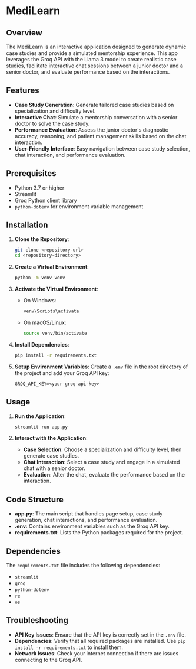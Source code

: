 # MediLearn

## Overview

The MediLearn is an interactive application designed to generate dynamic case studies and provide a simulated mentorship experience. This app leverages the Groq API with the Llama 3 model to create realistic case studies, facilitate interactive chat sessions between a junior doctor and a senior doctor, and evaluate performance based on the interactions.

## Features

- **Case Study Generation**: Generate tailored case studies based on specialization and difficulty level.
- **Interactive Chat**: Simulate a mentorship conversation with a senior doctor to solve the case study.
- **Performance Evaluation**: Assess the junior doctor's diagnostic accuracy, reasoning, and patient management skills based on the chat interaction.
- **User-Friendly Interface**: Easy navigation between case study selection, chat interaction, and performance evaluation.

## Prerequisites

- Python 3.7 or higher
- Streamlit
- Groq Python client library
- `python-dotenv` for environment variable management

## Installation

1. **Clone the Repository**:

   ```bash
   git clone <repository-url>
   cd <repository-directory>
   ```

2. **Create a Virtual Environment**:

   ```bash
   python -m venv venv
   ```

3. **Activate the Virtual Environment**:

   - On Windows:
     ```bash
     venv\Scripts\activate
     ```
   - On macOS/Linux:
     ```bash
     source venv/bin/activate
     ```

4. **Install Dependencies**:

   ```bash
   pip install -r requirements.txt
   ```

5. **Setup Environment Variables**:
   Create a `.env` file in the root directory of the project and add your Groq API key:
   ```dotenv
   GROQ_API_KEY=<your-groq-api-key>
   ```

## Usage

1. **Run the Application**:

   ```bash
   streamlit run app.py
   ```

2. **Interact with the Application**:
   - **Case Selection**: Choose a specialization and difficulty level, then generate case studies.
   - **Chat Interaction**: Select a case study and engage in a simulated chat with a senior doctor.
   - **Evaluation**: After the chat, evaluate the performance based on the interaction.

## Code Structure

- **app.py**: The main script that handles page setup, case study generation, chat interactions, and performance evaluation.
- **.env**: Contains environment variables such as the Groq API key.
- **requirements.txt**: Lists the Python packages required for the project.

## Dependencies

The `requirements.txt` file includes the following dependencies:

- `streamlit`
- `groq`
- `python-dotenv`
- `re`
- `os`

## Troubleshooting

- **API Key Issues**: Ensure that the API key is correctly set in the `.env` file.
- **Dependencies**: Verify that all required packages are installed. Use `pip install -r requirements.txt` to install them.
- **Network Issues**: Check your internet connection if there are issues connecting to the Groq API.
